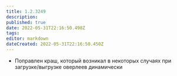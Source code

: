 ```yaml
---
title: 1.2.3249
description: 
published: true
date: 2022-05-31T22:16:50.498Z
tags: 
editor: markdown
dateCreated: 2022-05-31T22:16:50.450Z
---		
```

		
- Поправлен краш, который возникал в некоторых случаях при загрузке/выгрузке оверлеев динамически
